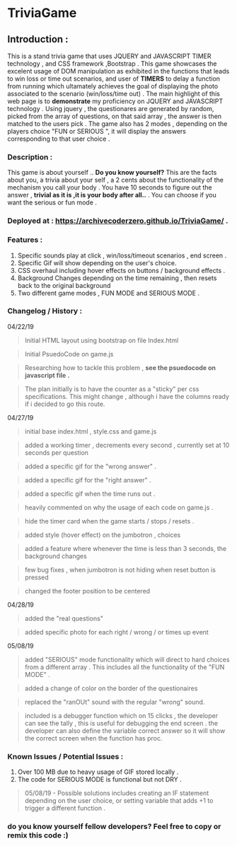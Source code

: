 # TriviaGame

## Introduction :
This is a stand trivia game that uses JQUERY and JAVASCRIPT TIMER technology , and CSS framework ,Bootstrap . This game showcases the excelent usage of DOM manipulation as exhibited in the functions that leads to win loss or time out scenarios, and user of **TIMERS** to delay a function from running which ultamately achieves the goal of displaying the photo associated to the scenario (win/loss/time out) . The main highlight of this web page is to **demonstrate** my proficiency on JQUERY and JAVASCRIPT technology . Using jquery , the questionares are generated by random, picked from the array of questions, on that said array , the answer is then matched to the users pick . The game also has 2 modes , depending on the players choice "FUN or SERIOUS ", it will display the answers corresponding to that user choice . 


### Description : 
This game is about yourself .. **Do you know yourself?**  This are the facts about you, a trivia about your self , a 2 cents about the functionality of the mechanism you call your body . You have 10 seconds to figure out the answer , **trivial as it is ,it is your body after all..** . You can choose if you want the serious or fun mode . 


### Deployed at : https://archivecoderzero.github.io/TriviaGame/ .

### Features :

1. Specific sounds play at click , win/loss/timeout scenarios , end screen . 
2. Specific Gif will show depending on the user's choice.
3. CSS overhaul including hover effects on buttons / background effects .
4. Background Changes depending on the time remaining , then resets back to the original background
5. Two different game modes , FUN MODE and SERIOUS MODE .


### Changelog / History : 
04/22/19
> Initial HTML layout using bootstrap on file Index.html

> Initial PsuedoCode on game.js

> Researching how to tackle this problem , **see the psuedocode on javascript file .**

> The plan initially is to have the counter as a "sticky" per css specifications. This might change , although i have the columns ready if i decided to go this route. 

04/27/19
> initial base index.html , style.css and game.js

> added a working timer , decrements every second , currently set at 10 seconds per question

> added a specific gif for the "wrong answer" .

> added a specific gif for the "right answer" .

> added a specific gif when the time runs out .

> heavily commented on why the usage of each code on game.js .

> hide the timer card when the game starts / stops / resets .

> added style (hover effect) on the jumbotron , choices

> added a feature where whenever the time is less than 3 seconds, the background changes

> few bug fixes , when jumbotron is not hiding when reset button is pressed

> changed the footer position to be centered

04/28/19
> added the "real questions"

> added specific photo for each right / wrong / or times up event

05/08/19
> added "SERIOUS" mode functionality which will direct to hard choices from a different array . This includes all the functionality of the "FUN MODE" .

> added a change of color on the border of the questionaires

> replaced the "ranOUt" sound with the regular "wrong" sound.

> included is a debugger function which on 15 clicks , the developer can see the tally , this is useful for debugging the end screen . the developer can also define the variable correct answer so it will show the correct screen when the function has proc.

### Known Issues / Potential Issues :

1. Over 100 MB due to heavy usage of GIF stored locally . 
2. The code for SERIOUS MODE is functional but not DRY . 
> 05/08/19 - Possible solutions includes creating an IF statement depending on the user choice, or setting variable that adds +1 to trigger a different function . 



### do you know yourself fellow developers? Feel free to copy or remix this code :) 






